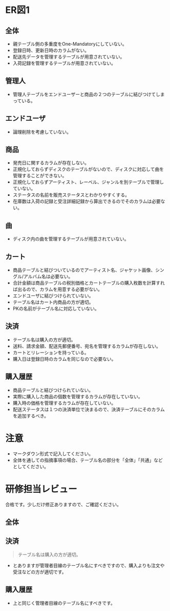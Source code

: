 # ER図1
## 全体
- 親テーブル側の多重度をOne-Mandatoryにしていない。
- 登録日時、更新日時のカラムがない。
- 配送先データを管理するテーブルが用意されていない。
- 入荷記録を管理するテーブルが用意されていない。

## 管理人
- 管理人テーブルをエンドユーザーと商品の２つのテーブルに結びつけてしまっている。

## エンドユーザ
- 論理削除を考慮していない。


## 商品
- 発売日に関するカラムが存在しない。
- 正規化しておらずディスクのテーブルがないので、ディスクに対応して曲を管理することができない。
- 正規化しておらずアーティスト、レーベル、ジャンルを別テーブルで管理していない。
- ステータスの名前を販売ステータスとわかりやすくする。
- 在庫数は入荷の記録と受注詳細記録から算出できるのでそのカラムは必要ない。

## 曲
- ディスク内の曲を管理するテーブルが用意されていない。

## カート
- 商品テーブルと結びついているのでアーティスト名、ジャケット画像、シングル/アルバム名は必要ない。
- 合計金額は商品テーブルの税別価格とカートテーブルの購入枚数を計算すれば出るので、カラムを用意する必要がない。
- エンドユーザに結びつけられていない。
- テーブル名はカート内商品の方が適切。
- PKの名前がテーブル名に対応していない。

## 決済
- テーブル名は購入の方が適切。
- 送料、請求金額、配送先郵便番号、宛名を管理するカラムが存在しない。
- カートとリレーションを持っている。
- 購入日は登録日時のカラムを同じなので必要ない。

## 購入履歴
- 商品テーブルと結びつけられていない。
- 実際に購入した商品の個数を管理するカラムが存在していない。
- 購入時の価格を管理するカラムが存在していない。
- 配送ステータスは１つの決済単位で決まるので、決済テーブルにそのカラムを追加するべき。


# 注意
* マークダウン形式で記入してください。
* 全体を通しての指摘事項の場合、テーブル名の部分を「全体」「共通」などとしてください。


# 研修担当レビュー
合格です。少しだけ修正ありますので、ご確認ください。
## 全体

## 決済
> テーブル名は購入の方が適切。
  - とありますが管理者目線のテーブル名にすべきですので、購入よりも注文や受注などの方が適切です。
## 購入履歴
- 上と同じく管理者目線のテーブル名にすべきです。
